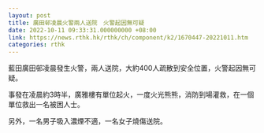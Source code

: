 ```yaml
---
layout: post
title: 廣田邨凌晨火警兩人送院　火警起因無可疑
date: 2022-10-11 09:33:31.000000000 +08:00
link: https://news.rthk.hk/rthk/ch/component/k2/1670447-20221011.htm
categories: rthk
---
```


藍田廣田邨凌晨發生火警，兩人送院，大約400人疏散到安全位置，火警起因無可疑。

事發在凌晨約3時半，廣雅樓有單位起火，一度火光熊熊，消防到場灌救，在一個單位救出一名被困人士。

另外，一名男子吸入濃煙不適，一名女子燒傷送院。
